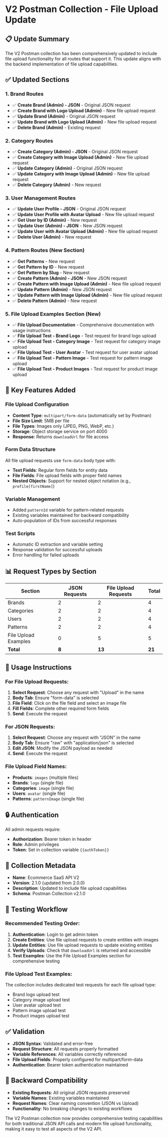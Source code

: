 # V2 Postman Collection - File Upload Update

## 📋 Update Summary

The V2 Postman collection has been comprehensively updated to include file upload functionality for all routes that support it. This update aligns with the backend implementation of file upload capabilities.

## ✅ **Updated Sections**

### **1. Brand Routes**
- ✅ **Create Brand (Admin) - JSON** - Original JSON request
- ✅ **Create Brand with Logo Upload (Admin)** - New file upload request
- ✅ **Update Brand (Admin)** - Original JSON request  
- ✅ **Update Brand with Logo Upload (Admin)** - New file upload request
- ✅ **Delete Brand (Admin)** - Existing request

### **2. Category Routes**
- ✅ **Create Category (Admin) - JSON** - Original JSON request
- ✅ **Create Category with Image Upload (Admin)** - New file upload request
- ✅ **Update Category (Admin)** - Original JSON request
- ✅ **Update Category with Image Upload (Admin)** - New file upload request
- ✅ **Delete Category (Admin)** - New request

### **3. User Management Routes**
- ✅ **Update User Profile - JSON** - Original JSON request
- ✅ **Update User Profile with Avatar Upload** - New file upload request
- ✅ **Get User by ID (Admin)** - New request
- ✅ **Update User (Admin) - JSON** - New JSON request
- ✅ **Update User with Avatar Upload (Admin)** - New file upload request
- ✅ **Delete User (Admin)** - New request

### **4. Pattern Routes (New Section)**
- ✅ **Get Patterns** - New request
- ✅ **Get Pattern by ID** - New request
- ✅ **Get Pattern by Slug** - New request
- ✅ **Create Pattern (Admin) - JSON** - New JSON request
- ✅ **Create Pattern with Image Upload (Admin)** - New file upload request
- ✅ **Update Pattern (Admin)** - New JSON request
- ✅ **Update Pattern with Image Upload (Admin)** - New file upload request
- ✅ **Delete Pattern (Admin)** - New request

### **5. File Upload Examples Section (New)**
- ✅ **File Upload Documentation** - Comprehensive documentation with usage instructions
- ✅ **File Upload Test - Brand Logo** - Test request for brand logo upload
- ✅ **File Upload Test - Category Image** - Test request for category image upload
- ✅ **File Upload Test - User Avatar** - Test request for user avatar upload
- ✅ **File Upload Test - Pattern Image** - Test request for pattern image upload
- ✅ **File Upload Test - Product Images** - Test request for product image upload

## 🔧 **Key Features Added**

### **File Upload Configuration**
- **Content Type**: `multipart/form-data` (automatically set by Postman)
- **File Size Limit**: 5MB per file
- **File Types**: Images only (JPEG, PNG, WebP, etc.)
- **Storage**: Object storage service on port 4000
- **Response**: Returns `downloadUrl` for file access

### **Form Data Structure**
All file upload requests use `form-data` body type with:
- **Text Fields**: Regular form fields for entity data
- **File Fields**: File upload fields with proper field names
- **Nested Objects**: Support for nested object notation (e.g., `profile[firstName]`)

### **Variable Management**
- Added `patternId` variable for pattern-related requests
- Existing variables maintained for backward compatibility
- Auto-population of IDs from successful responses

### **Test Scripts**
- Automatic ID extraction and variable setting
- Response validation for successful uploads
- Error handling for failed uploads

## 📊 **Request Types by Section**

| Section | JSON Requests | File Upload Requests | Total |
|---------|---------------|---------------------|-------|
| Brands | 2 | 2 | 4 |
| Categories | 2 | 2 | 4 |
| Users | 2 | 2 | 4 |
| Patterns | 2 | 2 | 4 |
| File Upload Examples | 0 | 5 | 5 |
| **Total** | **8** | **13** | **21** |

## 🚀 **Usage Instructions**

### **For File Upload Requests:**
1. **Select Request**: Choose any request with "Upload" in the name
2. **Body Tab**: Ensure "form-data" is selected
3. **File Field**: Click on the file field and select an image file
4. **Fill Fields**: Complete other required form fields
5. **Send**: Execute the request

### **For JSON Requests:**
1. **Select Request**: Choose any request with "JSON" in the name
2. **Body Tab**: Ensure "raw" with "application/json" is selected
3. **Edit JSON**: Modify the JSON payload as needed
4. **Send**: Execute the request

### **File Upload Field Names:**
- **Products**: `images` (multiple files)
- **Brands**: `logo` (single file)
- **Categories**: `image` (single file)
- **Users**: `avatar` (single file)
- **Patterns**: `patternImage` (single file)

## 🔒 **Authentication**

All admin requests require:
- **Authorization**: Bearer token in header
- **Role**: Admin privileges
- **Token**: Set in collection variable `{{authToken}}`

## 📝 **Collection Metadata**

- **Name**: Ecommerce SaaS API V2
- **Version**: 2.1.0 (updated from 2.0.0)
- **Description**: Updated to include file upload capabilities
- **Schema**: Postman Collection v2.1.0

## 🎯 **Testing Workflow**

### **Recommended Testing Order:**
1. **Authentication**: Login to get admin token
2. **Create Entities**: Use file upload requests to create entities with images
3. **Update Entities**: Use file upload requests to update existing entities
4. **Verify Uploads**: Check that `downloadUrl` is returned and accessible
5. **Test Examples**: Use the File Upload Examples section for comprehensive testing

### **File Upload Test Examples:**
The collection includes dedicated test requests for each file upload type:
- Brand logo upload test
- Category image upload test
- User avatar upload test
- Pattern image upload test
- Product images upload test

## ✅ **Validation**

- **JSON Syntax**: Validated and error-free
- **Request Structure**: All requests properly formatted
- **Variable References**: All variables correctly referenced
- **File Upload Fields**: Properly configured for multipart/form-data
- **Authentication**: Bearer token authentication maintained

## 🔄 **Backward Compatibility**

- **Existing Requests**: All original JSON requests preserved
- **Variable Names**: Existing variables maintained
- **Request Names**: Clear naming convention (JSON vs Upload)
- **Functionality**: No breaking changes to existing workflows

The V2 Postman collection now provides comprehensive testing capabilities for both traditional JSON API calls and modern file upload functionality, making it easy to test all aspects of the V2 API.


